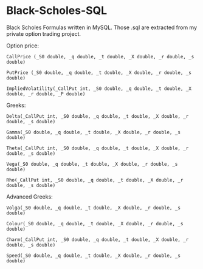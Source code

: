 # Black-Scholes-SQL
Black Scholes Formulas written in MySQL. Those .sql are extracted from my private option trading project.


Option price:

    CallPrice (_S0 double, _q double, _t double, _X double, _r double, _s double) 

    PutPrice (_S0 double, _q double, _t double, _X double, _r double, _s double) 
    
    ImpliedVolatility(_CallPut int, _S0 double, _q double, _t double, _X double, _r double, _P double)

Greeks:

    Delta(_CallPut int, _S0 double, _q double, _t double, _X double, _r double, _s double) 

    Gamma(_S0 double, _q double, _t double, _X double, _r double, _s double) 

    Theta(_CallPut int, _S0 double, _q double, _t double, _X double, _r double, _s double) 

    Vega(_S0 double, _q double, _t double, _X double, _r double, _s double) 

    Rho(_CallPut int, _S0 double, _q double, _t double, _X double, _r double, _s double) 

Advanced Greeks:

    Volga(_S0 double, _q double, _t double, _X double, _r double, _s double) 

    Colour(_S0 double, _q double, _t double, _X double, _r double, _s double) 

    Charm(_CallPut int, _S0 double, _q double, _t double, _X double, _r double, _s double) 

    Speed(_S0 double, _q double, _t double, _X double, _r double, _s double) 
